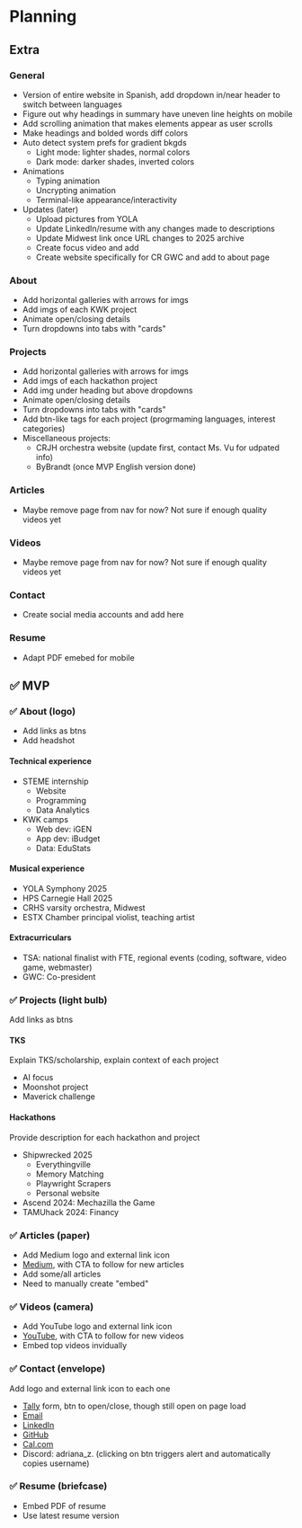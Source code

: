 # Planning

## Extra

### General
- Version of entire website in Spanish, add dropdown in/near header to switch between languages
- Figure out why headings in summary have uneven line heights on mobile
- Add scrolling animation that makes elements appear as user scrolls
- Make headings and bolded words diff colors
- Auto detect system prefs for gradient bkgds
    - Light mode: lighter shades, normal colors
    - Dark mode: darker shades, inverted colors
- Animations
    - Typing animation
    - Uncrypting animation
    - Terminal-like appearance/interactivity
- Updates (later)
    - Upload pictures from YOLA
    - Update LinkedIn/resume with any changes made to descriptions
    - Update Midwest link once URL changes to 2025 archive
    - Create focus video and add
    - Create website specifically for CR GWC and add to about page

### About
- Add horizontal galleries with arrows for imgs
- Add imgs of each KWK project
- Animate open/closing details
- Turn dropdowns into tabs with "cards"

### Projects
- Add horizontal galleries with arrows for imgs
- Add imgs of each hackathon project
- Add img under heading but above dropdowns
- Animate open/closing details
- Turn dropdowns into tabs with "cards"
- Add btn-like tags for each project (progrmaming languages, interest categories)
- Miscellaneous projects:
    - CRJH orchestra website (update first, contact Ms. Vu for udpated info)
    - ByBrandt (once MVP English version done)

### Articles
- Maybe remove page from nav for now? Not sure if enough quality videos yet

### Videos
- Maybe remove page from nav for now? Not sure if enough quality videos yet

### Contact
- Create social media accounts and add here

### Resume
- Adapt PDF emebed for mobile

## ✅ MVP

### ✅ About (logo)
- Add links as btns
- Add headshot

#### Technical experience
- STEME internship
    - Website
    - Programming
    - Data Analytics
- KWK camps
    - Web dev: iGEN
    - App dev: iBudget
    - Data: EduStats

#### Musical experience
- YOLA Symphony 2025
- HPS Carnegie Hall 2025
- CRHS varsity orchestra, Midwest
- ESTX Chamber principal violist, teaching artist

#### Extracurriculars
- TSA: national finalist with FTE, regional events (coding, software, video game, webmaster)
- GWC: Co-president

### ✅ Projects (light bulb)
Add links as btns

#### TKS
Explain TKS/scholarship, explain context of each project
- AI focus
- Moonshot project
- Maverick challenge

#### Hackathons
Provide description for each hackathon and project
- Shipwrecked 2025
    - Everythingville
    - Memory Matching
    - Playwright Scrapers
    - Personal website
- Ascend 2024: Mechazilla the Game
- TAMUhack 2024: Financy

### ✅ Articles (paper)
- Add Medium logo and external link icon
- [Medium](https://medium.com/@aszm), with CTA to follow for new articles
- Add some/all articles
- Need to manually create "embed"

### ✅ Videos (camera)
- Add YouTube logo and external link icon
- [YouTube](https://www.youtube.com/@aszm), with CTA to follow for new videos
- Embed top videos invidually

### ✅ Contact (envelope)
Add logo and external link icon to each one
- [Tally](https://tally.so/r/w77pK2) form, btn to open/close, though still open on page load
- [Email](mailto:adrianasofia.zambrano@gmail.com)
- [LinkedIn](https://www.linkedin.com/in/adrianazambrano2009)
- [GitHub](https://github.com/aszm101)
- [Cal.com](https://cal.com/adriana-zambrano-pyke96)
- Discord: adriana_z. (clicking on btn triggers alert and automatically copies username)

### ✅ Resume (briefcase)
- Embed PDF of resume
- Use latest resume version